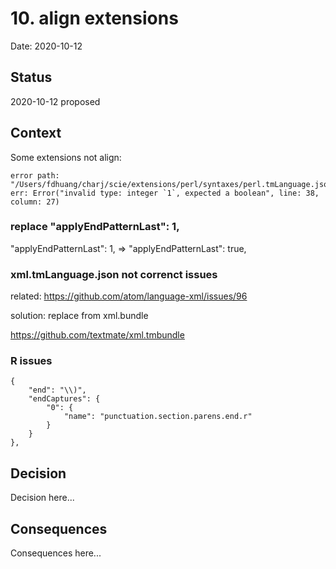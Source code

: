 # 10. align extensions

Date: 2020-10-12

## Status

2020-10-12 proposed

## Context

Some extensions not align:

```
error path: "/Users/fdhuang/charj/scie/extensions/perl/syntaxes/perl.tmLanguage.json", err: Error("invalid type: integer `1`, expected a boolean", line: 38, column: 27)
```

### replace "applyEndPatternLast": 1,

"applyEndPatternLast": 1, => "applyEndPatternLast": true,

### xml.tmLanguage.json not correnct issues

related: https://github.com/atom/language-xml/issues/96

solution: replace from xml.bundle

https://github.com/textmate/xml.tmbundle

### R issues

```
{
    "end": "\\)",
    "endCaptures": {
        "0": {
            "name": "punctuation.section.parens.end.r"
        }
    }
},
```

## Decision

Decision here...

## Consequences

Consequences here...
